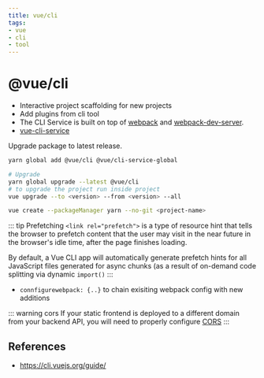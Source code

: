 ```yaml
---
title: vue/cli
tags:
- vue
- cli
- tool
---
```


# @vue/cli

<TagLinks />

* Interactive project scaffolding for new projects
* Add plugins from cli tool
* The CLI Service is built on top of [webpack](https://webpack.js.org/) and [webpack-dev-server](https://github.com/webpack/webpack-dev-server).
* [vue-cli-service](https://cli.vuejs.org/guide/cli-service.html#using-the-binary)

Upgrade package to latest release.

```bash
yarn global add @vue/cli @vue/cli-service-global

# Upgrade
yarn global upgrade --latest @vue/cli
# to upgrade the project run inside project
vue upgrade --to <version> --from <version> --all

vue create --packageManager yarn --no-git <project-name>
```

::: tip Prefetching
`<link rel="prefetch">` is a type of resource hint that tells the browser to prefetch content that the user may visit in the near future in the browser's idle time, after the page finishes loading.

By default, a Vue CLI app will automatically generate prefetch hints for all JavaScript files generated for async chunks (as a result of on-demand code splitting via dynamic `import()`
:::

* `connfigurewebpack: {..}` to chain exisiting webpack config with new additions

::: warning cors
If your static frontend is deployed to a different domain from your backend API,
you will need to properly configure [CORS](https://developer.mozilla.org/en-US/docs/Web/HTTP/CORS)
:::




## References

* https://cli.vuejs.org/guide/

<Footer />
